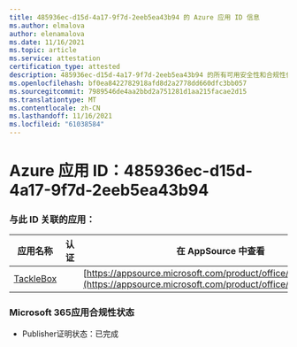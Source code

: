 ```yaml
---
title: 485936ec-d15d-4a17-9f7d-2eeb5ea43b94 的 Azure 应用 ID 信息
ms.author: elmalova
author: elenamalova
ms.date: 11/16/2021
ms.topic: article
ms.service: attestation
certification_type: attested
description: 485936ec-d15d-4a17-9f7d-2eeb5ea43b94 的所有可用安全性和合规性信息。
ms.openlocfilehash: bf0ea8422782918afd8d2a2778dd660dfc3bb057
ms.sourcegitcommit: 7989546de4aa2bbd2a751281d1aa215facae2d15
ms.translationtype: MT
ms.contentlocale: zh-CN
ms.lasthandoff: 11/16/2021
ms.locfileid: "61038584"
---
```

# <a name="azure-app-id-485936ec-d15d-4a17-9f7d-2eeb5ea43b94"></a>Azure 应用 ID：485936ec-d15d-4a17-9f7d-2eeb5ea43b94


### <a name="apps-associated-with-this-id"></a>与此 ID 关联的应用：
| **应用名称** | **认证** | **在 AppSource 中查看** |
|--------------|---------------|-----------------------|
| [TackleBox](https://docs.microsoft.com/microsoft-365-app-certification/forward/WA200002310) |  | [https://appsource.microsoft.com/product/office/WA200002310](https://appsource.microsoft.com/product/office/WA200002310) |

### <a name="microsoft-365-app-compliance-status"></a>Microsoft 365应用合规性状态
- Publisher证明状态：已完成
